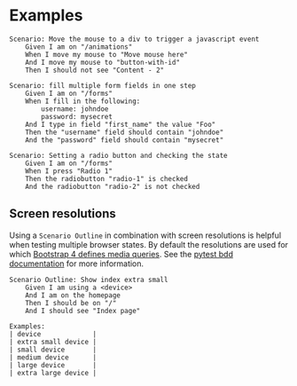 # Examples
```gherkin
Scenario: Move the mouse to a div to trigger a javascript event
    Given I am on "/animations"
    When I move my mouse to "Move mouse here"
    And I move my mouse to "button-with-id"
    Then I should not see "Content - 2"
```
```gherkin
Scenario: fill multiple form fields in one step
    Given I am on "/forms"
    When I fill in the following:
        username: johndoe
        password: mysecret
    And I type in field "first_name" the value "Foo"
    Then the "username" field should contain "johndoe"
    And the "password" field should contain "mysecret"
```

```gherkin
Scenario: Setting a radio button and checking the state
    Given I am on "/forms"
    When I press "Radio 1"
    Then the radiobutton "radio-1" is checked
    And the radiobutton "radio-2" is not checked
```

## Screen resolutions
Using a `Scenario Outline` in combination with screen resolutions
is helpful when testing multiple browser states. By default
the resolutions are used for which [Bootstrap 4 defines media queries](https://getbootstrap.com/docs/4.3/layout/overview/#responsive-breakpoints).
See the [pytest bdd documentation](https://pytest-bdd.readthedocs.io/en/latest/#scenario-outlines)
for more information.
```gherkin
Scenario Outline: Show index extra small
    Given I am using a <device>
    And I am on the homepage
    Then I should be on "/"
    And I should see "Index page"

Examples:
| device             |
| extra small device |
| small device       |
| medium device      |
| large device       |
| extra large device |
```
